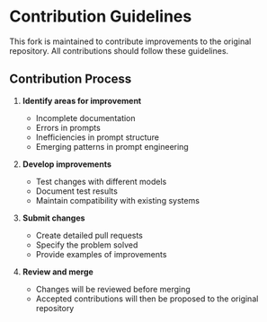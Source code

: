 # Contribution Guidelines

This fork is maintained to contribute improvements to the original repository. All contributions should follow these guidelines.

## Contribution Process

1. **Identify areas for improvement**
   - Incomplete documentation
   - Errors in prompts
   - Inefficiencies in prompt structure
   - Emerging patterns in prompt engineering

2. **Develop improvements**
   - Test changes with different models
   - Document test results
   - Maintain compatibility with existing systems

3. **Submit changes**
   - Create detailed pull requests
   - Specify the problem solved
   - Provide examples of improvements

4. **Review and merge**
   - Changes will be reviewed before merging
   - Accepted contributions will then be proposed to the original repository
